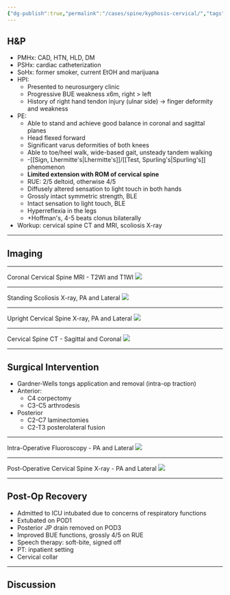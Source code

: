 ```yaml
---
{"dg-publish":true,"permalink":"/cases/spine/kyphosis-cervical/","tags":["spine/c","fusion","corpectomy"],"created":"2023-05-22T19:19:31.000-07:00","updated":"2023-12-24T18:31:00.366-08:00"}
---
```



## H&P

- PMHx: CAD, HTN, HLD, DM
- PSHx: cardiac catheterization
- SoHx: former smoker, current EtOH and marijuana
- HPI: 
	- Presented to neurosurgery clinic
	- Progressive BUE weakness x6m, right \> left
	- History of right hand tendon injury (ulnar side) -> finger deformity and weakness
- PE: 
	- Able to stand and achieve good balance in coronal and sagittal planes
	- Head flexed forward
	- Significant varus deformities of both knees
	- Able to toe/heel walk, wide-based gait, unsteady tandem walking
	- -[[Sign, Lhermitte's\|Lhermitte's]]/[[Test, Spurling's\|Spurling's]] phenomenon
	- **Limited extension with ROM of cervical spine**
	- RUE: 2/5 deltoid, otherwise 4/5
	- Diffusely altered sensation to light touch in both hands
	- Grossly intact symmetric strength, BLE
	- Intact sensation to light touch, BLE
	- Hyperreflexia in the legs
	- +Hoffman's, 4-5 beats clonus bilaterally
- Workup: cervical spine CT and MRI, scoliosis X-ray

---

## Imaging

---

Coronal Cervical Spine MRI - T2WI and T1WI 
![](https://i.imgur.com/oHgaO1s.png)

---

Standing Scoliosis X-ray, PA and Lateral
![](https://i.imgur.com/8VFxqET.png)

---

Upright Cervical Spine X-ray, PA and Lateral
![](https://i.imgur.com/M1tkNSZ.png)

---

Cervical Spine CT - Sagittal and Coronal
![](https://i.imgur.com/UPDaHDi.png)

---

## Surgical Intervention

- Gardner-Wells tongs application and removal (intra-op traction)
- Anterior:
	- C4 corpectomy
	- C3-C5 arthrodesis
- Posterior
	- C2-C7 laminectomies
	- C2-T3 posterolateral fusion

---

Intra-Operative Fluoroscopy - PA and Lateral
![](https://i.imgur.com/A3ldGn2.jpg)

---

Post-Operative Cervical Spine X-ray - PA and Lateral
![](https://i.imgur.com/w9NFhjz.jpg)

---

## Post-Op Recovery

- Admitted to ICU intubated due to concerns of respiratory functions
- Extubated on POD1
- Posterior JP drain removed on POD3
- Improved BUE functions, grossly 4/5 on RUE
- Speech therapy: soft-bite, signed off
- PT: inpatient setting
- Cervical collar 

---

## Discussion
